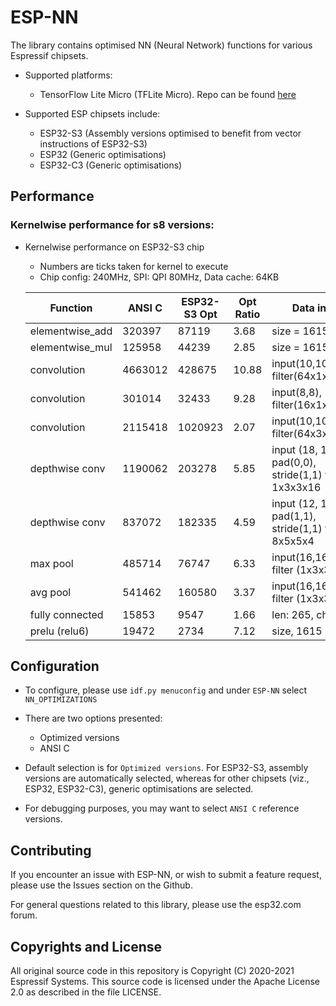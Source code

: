 # ESP-NN

The library contains optimised NN (Neural Network) functions for various Espressif chipsets.

* Supported platforms:
   * TensorFlow Lite Micro (TFLite Micro). Repo can be found [here](https://github.com/espressif/tflite-micro-esp-examples)

* Supported ESP chipsets include:
   * ESP32-S3 (Assembly versions optimised to benefit from vector instructions of ESP32-S3)
   * ESP32 (Generic optimisations)
   * ESP32-C3 (Generic optimisations)

## Performance

### Kernelwise performance for s8 versions:

  * Kernelwise performance on ESP32-S3 chip
    * Numbers are ticks taken for kernel to execute
    * Chip config: 240MHz, SPI: QPI 80MHz, Data cache: 64KB

    | Function        | ANSI C  | ESP32-S3 Opt  | Opt Ratio | Data info   | Memory    |
    | ----------------| --------|---------|---------|-------------|-----------|
    | elementwise_add | 320397  | 87119   | 3.68    | size = 1615 | External  |
    | elementwise_mul | 125958  | 44239   | 2.85    | size = 1615 | External  |
    | convolution     | 4663012 | 428675  | 10.88   | input(10,10), filter(64x1x1x64) | External |
    | convolution     | 301014  | 32433   | 9.28    | input(8,8), filter(16x1x1x16) | External |
    | convolution     | 2115418 | 1020923 | 2.07    | input(10,10), filter(64x3x3x3) | External |
    | depthwise conv  | 1190062 | 203278  | 5.85    | input (18, 18), pad(0,0), stride(1,1) filter: 1x3x3x16 | External |
    | depthwise conv  | 837072  | 182335  | 4.59    | input (12, 12), pad(1,1), stride(1,1)  filter: 8x5x5x4 | External |
    | max pool        | 485714  | 76747   | 6.33    | input(16,16), filter (1x3x3x16) | Internal |
    | avg pool        | 541462  | 160580  | 3.37    | input(16,16), filter (1x3x3x16) | Internal |
    | fully connected | 15853   | 9547    | 1.66    | len: 265, ch = 3 | Internal |
    | prelu (relu6)   | 19472   | 2734    | 7.12    | size, 1615  | Internal  |


## Configuration

  * To configure, please use `idf.py menuconfig` and under `ESP-NN` select `NN_OPTIMIZATIONS`
  * There are two options presented:
     * Optimized versions
     * ANSI C

  * Default selection is for `Optimized versions`. For ESP32-S3, assembly versions are automatically selected, whereas for other chipsets (viz., ESP32, ESP32-C3), generic optimisations are selected.
  * For debugging purposes, you may want to select `ANSI C` reference versions.


## Contributing

If you encounter an issue with ESP-NN, or wish to submit a feature request, please use the Issues section on the Github.

For general questions related to this library, please use the esp32.com forum.

## Copyrights and License

All original source code in this repository is Copyright (C) 2020-2021 Espressif Systems. This source code is licensed under the Apache License 2.0 as described in the file LICENSE.
